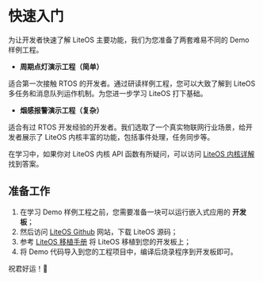 # 快速入门

为让开发者快速了解 LiteOS 主要功能，我们为您准备了两套难易不同的 Demo 样例工程。

- **周期点灯演示工程（简单）**

适合第一次接触 RTOS 的开发者。通过研读样例工程，您可以大致了解到 LiteOS 多任务和消息队列运作机制。为您进一步学习 LiteOS 打下基础。

- **烟感报警演示工程（复杂）** 

适合有过 RTOS 开发经验的开发者。我们选取了一个真实物联网行业场景，给开发者展示了 LiteOS 内核丰富的功能，包括事件处理，任务同步等。

在学习中，如果你对 LiteOS 内核 API 函数有所疑问，可以访问 [LiteOS 内核详解](/kernel/) 找到答案。

## 准备工作

1. 在学习 Demo 样例工程之前，您需要准备一块可以运行嵌入式应用的 **开发板**；
2. 然后访问 [LiteOS Github](https://github.com/LiteOS/LiteOS) 网站，下载 LiteOS 源码；
3. 参考 [LiteOS 移植手册](/porting/) 将 LiteOS 移植到您的开发板上；
4. 将 Demo 代码导入到您的工程项目中，编译后烧录程序到开发板即可。

祝君好运！:tada: